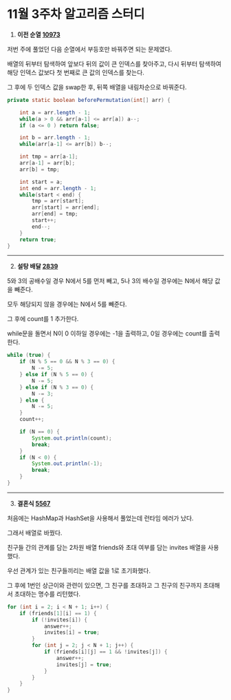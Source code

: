 # 11월 3주차 알고리즘 스터디

1. **이전 순열 [10973](https://www.acmicpc.net/problem/10973)**

저번 주에 풀었던 다음 순열에서 부등호만 바꿔주면 되는 문제였다.

배열의 뒤부터 탐색하여 앞보다 뒤의 값이 큰 인덱스를 찾아주고, 다시 뒤부터 탐색하여 해당 인덱스 값보다 첫 번째로 큰 값의 인덱스를 찾는다.

그 후에 두 인덱스 값을 swap한 후, 뒤쪽 배열을 내림차순으로 바꿔준다.

```java
private static boolean beforePermutation(int[] arr) {

    int a = arr.length - 1;
    while(a > 0 && arr[a-1] <= arr[a]) a--;
    if (a <= 0 ) return false;

    int b = arr.length - 1;
    while(arr[a-1] <= arr[b]) b--;

    int tmp = arr[a-1];
    arr[a-1] = arr[b];
    arr[b] = tmp;

    int start = a;
    int end = arr.length - 1;
    while(start < end) {
        tmp = arr[start];
        arr[start] = arr[end];
        arr[end] = tmp;
        start++;
        end--;
    }
    return true;
}
```

----

2. **설탕 배달 [2839](https://www.acmicpc.net/problem/2839)**

5와 3의 공배수일 경우 N에서 5를 먼저 빼고, 5나 3의 배수일 경우에는 N에서 해당 값을 빼준다.

모두 해당되지 않을 경우에는 N에서 5를 빼준다.

그 후에 count를 1 추가한다.

while문을 돌면서 N이 0 이하일 경우에는 -1을  출력하고, 0일 경우에는 count를 출력한다.

```java
while (true) {
    if (N % 5 == 0 && N % 3 == 0) {
        N -= 5;
    } else if (N % 5 == 0) {
        N -= 5;
    } else if (N % 3 == 0) {
        N -= 3;
    } else {
        N -= 5;
    }
    count++;

    if (N == 0) {
        System.out.println(count);
        break;
    }
    if (N < 0) {
        System.out.println(-1);
        break;
    }
}
```

----

3. **결혼식 [5567](https://www.acmicpc.net/problem/5567)**

처음에는 HashMap과 HashSet을 사용해서 풀었는데 런타임 에러가 났다.

그래서 배열로 바꿨다.

친구들 간의 관계를 담는 2차원 배열 friends와 초대 여부를 담는 invites 배열을 사용했다.

우선 관계가 있는 친구들끼리는 배열 값을 1로 초기화했다.

그 후에 1번인 상근이와 관련이 있으면, 그 친구를 초대하고 그 친구의 친구까지 초대해서 초대하는 명수를 리턴했다.

```java
for (int i = 2; i < N + 1; i++) {
    if (friends[1][i] == 1) {
        if (!invites[i]) {
            answer++;
            invites[i] = true;
        }
        for (int j = 2; j < N + 1; j++) {
            if (friends[i][j] == 1 && !invites[j]) {
                answer++;
                invites[j] = true;
            }
        }
    }
}
```

